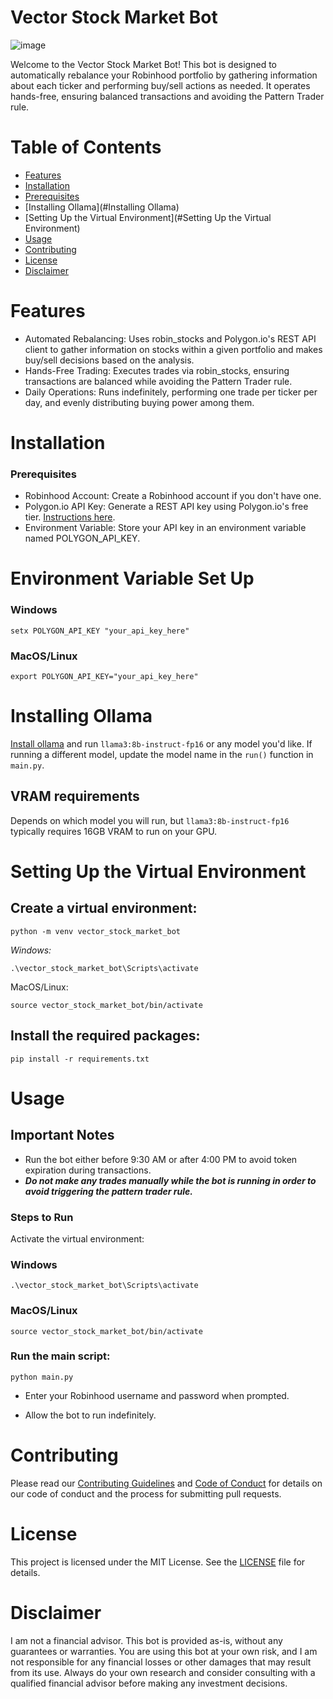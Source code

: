 # Vector Stock Market Bot
![image](https://github.com/user-attachments/assets/24b73d6c-2b0f-4ef8-8a2a-a12db1f46eaf)

Welcome to the Vector Stock Market Bot! This bot is designed to automatically rebalance your Robinhood portfolio by gathering information about each ticker and performing buy/sell actions as needed. It operates hands-free, ensuring balanced transactions and avoiding the Pattern Trader rule.

# Table of Contents
- [Features](#Features)
- [Installation](#Installation)
- [Prerequisites](#Prerequisites)
- [Installing Ollama](#Installing Ollama)
- [Setting Up the Virtual Environment](#Setting Up the Virtual Environment)
- [Usage](#Usage)
- [Contributing](#Contributing)
- [License](#License)
- [Disclaimer](#Disclaimer)

# Features

- Automated Rebalancing: Uses robin_stocks and Polygon.io's REST API client to gather information on stocks within a given portfolio and makes buy/sell decisions based on the analysis.
- Hands-Free Trading: Executes trades via robin_stocks, ensuring transactions are balanced while avoiding the Pattern Trader rule.
- Daily Operations: Runs indefinitely, performing one trade per ticker per day, and evenly distributing buying power among them.
  
# Installation
### Prerequisites
- Robinhood Account: Create a Robinhood account if you don't have one.
- Polygon.io API Key: Generate a REST API key using Polygon.io's free tier. [Instructions here](https://polygon.io/pricing).
- Environment Variable: Store your API key in an environment variable named POLYGON_API_KEY.

# Environment Variable Set Up

### Windows
`setx POLYGON_API_KEY "your_api_key_here"`
### MacOS/Linux
`export POLYGON_API_KEY="your_api_key_here"`

# Installing Ollama

[Install ollama](https://ollama.com/) and run `llama3:8b-instruct-fp16` or any model you'd like. 
If running a different model, update the model name in the `run()` function in `main.py`.

## VRAM requirements
Depends on which model you will run, but `llama3:8b-instruct-fp16` typically requires 16GB VRAM to run on your GPU.

# Setting Up the Virtual Environment
## Create a virtual environment:

`python -m venv vector_stock_market_bot`

*Windows:*

`.\vector_stock_market_bot\Scripts\activate`

MacOS/Linux:

`source vector_stock_market_bot/bin/activate`

## Install the required packages:

`pip install -r requirements.txt`

# Usage
## Important Notes
- Run the bot either before 9:30 AM or after 4:00 PM to avoid token expiration during transactions.
- ***Do not make any trades manually while the bot is running in order to avoid triggering the pattern trader rule.***
### Steps to Run
Activate the virtual environment:

### Windows
`.\vector_stock_market_bot\Scripts\activate`

### MacOS/Linux
`source vector_stock_market_bot/bin/activate`

### Run the main script:

`python main.py`

- Enter your Robinhood username and password when prompted.

- Allow the bot to run indefinitely.

# Contributing

Please read our [Contributing Guidelines](CONTRIBUTING.md) and [Code of Conduct](CODE_OF_CONDUCT.md) for details on our code of conduct and the process for submitting pull requests.

# License
This project is licensed under the MIT License. See the [LICENSE](https://github.com/SingularityMan/vector_stock_market_bot/tree/main?tab=MIT-1-ov-file#) file for details.

# Disclaimer
I am not a financial advisor. This bot is provided as-is, without any guarantees or warranties. You are using this bot at your own risk, and I am not responsible for any financial losses or other damages that may result from its use. Always do your own research and consider consulting with a qualified financial advisor before making any investment decisions.
